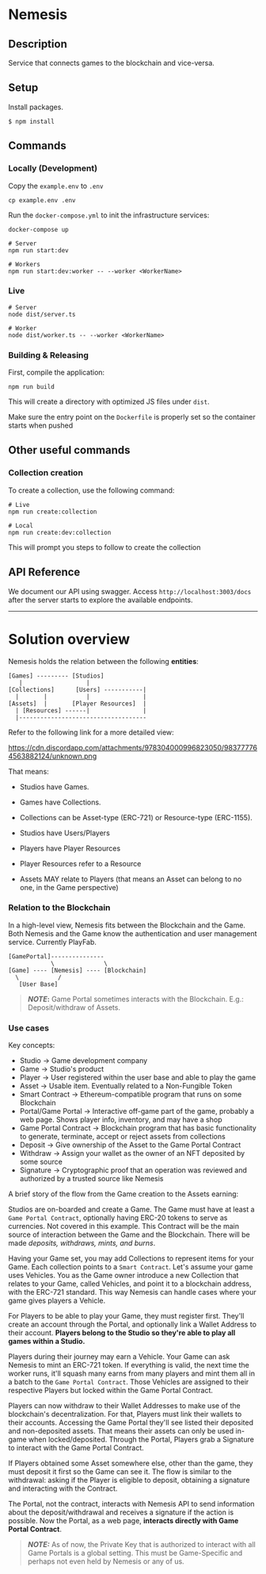 # Nemesis

## Description

Service that connects games to the blockchain and vice-versa.

## Setup

Install packages.

```
$ npm install
```

## Commands

### Locally (Development)

Copy the `example.env` to `.env`

```shell script
cp example.env .env
```

Run the `docker-compose.yml` to init the infrastructure services:

```shell script
docker-compose up
```

```shell script
# Server
npm run start:dev

# Workers
npm run start:dev:worker -- --worker <WorkerName>
```

### Live

```shell script
# Server
node dist/server.ts

# Worker
node dist/worker.ts -- --worker <WorkerName>
```

### Building & Releasing

First, compile the application:

```shell script
npm run build
```

This will create a directory with optimized JS files under `dist`.

Make sure the entry point on the `Dockerfile` is properly set so the container starts when pushed

## Other useful commands

### Collection creation

To create a collection, use the following command:

```shell script
# Live
npm run create:collection

# Local
npm run create:dev:collection
```

This will prompt you steps to follow to create the collection

## API Reference

We document our API using swagger. Access `http://localhost:3003/docs` after the server starts to explore the available endpoints.

---

# Solution overview

Nemesis holds the relation between the following **entities**:

```
[Games] --------- [Studios]
   |                  |
[Collections]      [Users] -----------|
  |       |           |               |
[Assets]  |       [Player Resources]  |
  | [Resources] ------|               |
  |------------------------------------
```

Refer to the following link for a more detailed view:

https://cdn.discordapp.com/attachments/978304000996823050/983777764563882124/unknown.png

That means:

- Studios have Games.
- Games have Collections.
- Collections can be Asset-type (ERC-721) or Resource-type (ERC-1155).

- Studios have Users/Players
- Players have Player Resources
- Player Resources refer to a Resource
- Assets MAY relate to Players (that means an Asset can belong to no one, in the Game perspective)

### Relation to the Blockchain

In a high-level view, Nemesis fits between the Blockchain and the Game.
Both Nemesis and the Game know the authentication and user management service. Currently PlayFab.

```
[GamePortal]---------------
            \              \
[Game] ---- [Nemesis] ---- [Blockchain]
  \           /
   [User Base]
```

> **_NOTE_:** Game Portal sometimes interacts with the Blockchain. E.g.: Deposit/withdraw of Assets.

### Use cases

Key concepts:

- Studio -> Game development company
- Game -> Studio's product
- Player -> User registered within the user base and able to play the game
- Asset -> Usable item. Eventually related to a Non-Fungible Token
- Smart Contract -> Ethereum-compatible program that runs on some Blockchain
- Portal/Game Portal -> Interactive off-game part of the game, probably a web page. Shows player info, inventory, and may have a shop
- Game Portal Contract -> Blockchain program that has basic functionality to generate, terminate, accept or reject assets from collections
- Deposit -> Give ownership of the Asset to the Game Portal Contract
- Withdraw -> Assign your wallet as the owner of an NFT deposited by some source
- Signature -> Cryptographic proof that an operation was reviewed and authorized by a trusted source like Nemesis

A brief story of the flow from the Game creation to the Assets earning:

Studios are on-boarded and create a Game. The Game must have at least a `Game Portal Contract`, optionally having ERC-20 tokens to serve as currencies. Not covered in this example. This Contract will be
the main source of interaction between the Game and the Blockchain. There will be made _deposits, withdraws, mints, and burns_.

Having your Game set, you may add Collections to represent items for your Game. Each collection points to a `Smart Contract`.
Let's assume your game uses Vehicles. You as the Game owner introduce a new Collection that relates to your Game, called Vehicles,
and point it to a blockchain address, with the ERC-721 standard. This way Nemesis can handle cases where your game gives players
a Vehicle.

For Players to be able to play your Game, they must register first. They'll create an account through the Portal, and optionally
link a Wallet Address to their account. **Players belong to the Studio so they're able to play all games within a Studio.**

Players during their journey may earn a Vehicle. Your Game can ask Nemesis to mint an ERC-721 token. If everything is valid, the
next time the worker runs, it'll squash many earns from many players and mint them all in a batch to the `Game Portal Contract`.
Those Vehicles are assigned to their respective Players but locked within the Game Portal Contract.

Players can now withdraw to their Wallet Addresses to make use of the blockchain's decentralization. For that, Players must link
their wallets to their accounts. Accessing the Game Portal they'll see listed their deposited and non-deposited assets. That means
their assets can only be used in-game when locked/deposited. Through the Portal, Players grab a Signature to interact with the Game
Portal Contract.

If Players obtained some Asset somewhere else, other than the game, they must deposit it first so the Game can see it. The flow is
similar to the withdrawal: asking if the Player is eligible to deposit, obtaining a signature and interacting with the Contract.

The Portal, not the contract, interacts with Nemesis API to send information about the deposit/withdrawal and receives a signature if
the action is possible. Now the Portal, as a web page, **interacts directly with Game Portal Contract**.

> **_NOTE:_** As of now, the Private Key that is authorized to interact with all Game Portals is a global setting. This must be Game-Specific and perhaps not even held by Nemesis or any of us.

